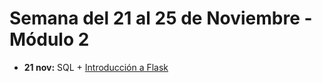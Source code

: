 # Semana del 21 al 25 de Noviembre - Módulo 2

- **21 nov:** SQL + [Introducción a Flask](https://github.com/cesarlpb/Flask-intro)

